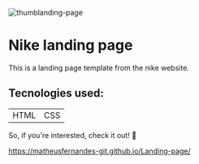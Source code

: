 ![thumblanding-page](https://user-images.githubusercontent.com/100592742/214451345-aa1ed47d-6a95-4fe3-8a4b-ea23fe96183b.png)

<h1>Nike landing page</h1
<p> This is a landing page template from the nike website.</p>

<h2>Tecnologies used:</h2>
<table>
  <tr>
    <td>HTML</td>
    <td>CSS</td>
   </tr>
</table>

So, if you're interested, check it out! 🙂

https://matheusfernandes-git.github.io/Landing-page/
